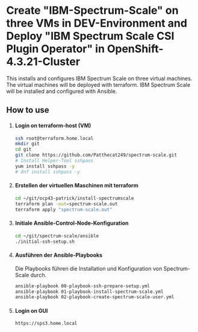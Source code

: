 # Create "IBM-Spectrum-Scale" on three VMs in DEV-Environment and Deploy "IBM Spectrum Scale CSI Plugin Operator" in OpenShift-4.3.21-Cluster
This installs and configures IBM Spectrum Scale on three virtual machines. The virtual machines will be deployed with terraform. IBM Spectrum Scale will be installed and configured with Ansible.



## How to use

1. #### Login on terraform-host (VM)

   ```bash
   ssh root@terraform.home.local
   mkdir git
   cd git
   git clone https://github.com/Patthecat249/spectrum-scale.git
   # Install Helper-Tool sshpass
   yum install sshpass -y
   # dnf install sshpass -y
   ```

   

2. #### Erstellen der virtuellen Maschinen mit terraform

   ```bash
   cd ~/git/ocp43-patrick/install-spectrumscale
   terraform plan -out=spectrum-scale.out
   terraform apply "spectrum-scale.out"
   ```

   

3. #### Initiale Ansible-Control-Node-Konfiguration

   ```bash
   cd ~/git/spectrum-scale/ansible
   ./initial-ssh-setup.sh
   ```

   

4. #### Ausführen der Ansible-Playbooks

   Die Playbooks führen die Installation und Konfiguration von Spectrum-Scale durch.

   ```bash
   ansible-playbook 00-playbook-ssh-prepare-setup.yml
   ansible-playbook 01-playbook-install-spectrum-scale.yml
   ansible-playbook 02-playbook-create-spectrum-scale-user.yml
   ```

   

5. #### Login on GUI

   ```bash
   https://sps3.home.local
   ```

   